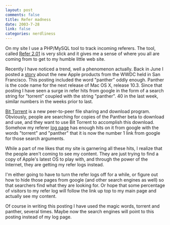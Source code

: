 ```yaml
--- 
layout: post
comments: false
title: Refer madness
date: 2003-7-28
link: false
categories: nerdliness
---
```

On my site I use a PHP/MySQL tool to track incoming referers. The tool, called <a href="http://www.textism.com/tools/refer">Refer 2.01</a> is very slick and it gives me a sense of where you all are coming from to get to my humble little web site.

Recently I have noticed a trend, well a phenomenon actually. Back in June I posted a <a href="http://www.zanshin.net/blogs/000219.html">story</a> about the new Apple products from the WWDC held in San Francisco. This posting included the word "panther" oddly enough. Panther is the code name for the next release of Mac OS X, release 10.3. Since that posting I have seen a surge in refer hits from google in the form of a search string for "torrent" coupled with the string "panther". 40 in the last week, similar numbers in the weeks prior to last.

<a href="http://www.bthq.tk/">Bit Torrent</a> is a new peer-to-peer file sharing and download program. Obviously, people are searching for copies of the Panther beta to download and use, and they want to use Bit Torrent to accomplish this download. Somehow my referer <a href="http://www.zanshin.net/refer/index.php">log page</a> has enough hits on it from google with the words "torrent" and "panther" that it is now the number 1 link from google for those search arguments.

While a part of me likes that my site is garnering all these hits, I realize that the people aren't coming to see my content. They are just trying to find a copy of Apple's latest OS to play with, and through the power of the Internet, they are getting my refer logs instead.

I'm either going to have to turn the refer logs off for a while, or figure out how to hide those pages from google (and other search engines as well) so that searchers find what they are looking for. Or hope that some percentage of visitors to my refer log will follow the link up top to my main page and actually see my content.

Of course in writing this posting I have used the magic words, torrent and panther, several times. Maybe now the search engines will point to this posting instead of my log page.
